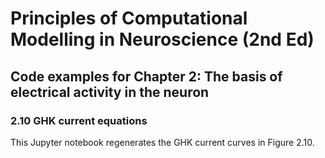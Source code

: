 # Principles of Computational Modelling in Neuroscience (2nd Ed)

## Code examples for Chapter 2: The basis of electrical activity in the neuron

### 2.10 GHK current equations

This Jupyter notebook regenerates the GHK current curves in Figure
2.10.

